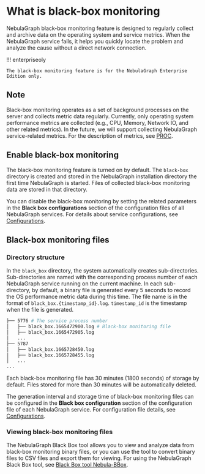# What is black-box monitoring

NebulaGraph black-box monitoring feature is designed to regularly collect and archive data on the operating system and service metrics. When the NebulaGraph service fails, it helps you quickly locate the problem and analyze the cause without a direct network connection.

!!! enterpriseoly

    The black-box monitoring feature is for the NebulaGraph Enterprise Edition only.

## Note

Black-box monitoring operates as a set of background processes on the server and collects metric data regularly. Currently, only operating system performance metrics are collected (e.g., CPU, Memory, Network IO, and other related metrics). In the future, we will support collecting NebulaGraph service-related metrics. For the description of metrics, see [PROC](https://man7.org/linux/man-pages/man5/proc.5.html).


## Enable black-box monitoring

The black-box monitoring feature is turned on by default. The `black-box` directory is created and stored in the NebulaGraph installation directory the first time NebulaGraph is started. Files of collected black-box monitoring data are stored in that directory.

You can disable the black-box monitoring by setting the related parameters in the **Black box configurations** section of the configuration files of all NebulaGraph services. For details about service configurations, see [Configurations](../../5.configurations-and-logs/1.configurations/1.configurations.md).

## Black-box monitoring files

### Directory structure

In the `black_box` directory, the system automatically creates sub-directories. Sub-directories are named with the corresponding process number of each NebulaGraph service running on the current machine. In each sub-directory, by default, a binary file is generated every 5 seconds to record the OS performance metric data during this time. The file name is in the format of `black_box.{timestamp_id}.log`. `timestamp_id` is the timestamp when the file is generated.

```bash
├── 5776 # The service process number 
│   ├── black_box.1665472900.log # Black-box monitoring file
│   ├── black_box.1665472905.log
│   ...
├── 5787
│   ├── black_box.1665728450.log
│   ├── black_box.1665728455.log
│   ...
...
```

Each black-box monitoring file has 30 minutes (1800 seconds) of storage by default. Files stored for more than 30 minutes will be automatically deleted.

The generation interval and storage time of black-box monitoring files can be configured in the **Black box configuration** section of the configuration file of each NebulaGraph service. For configuration file details, see [Configurations](../../5.configurations-and-logs/1.configurations/1.configurations.md).



### Viewing black-box monitoring files

The NebulaGraph Black Box tool allows you to view and analyze data from black-box monitoring binary files, or you can use the tool to convert binary files to CSV files and export them for viewing. For using the NebulaGraph Black Box tool, see [Black Box tool Nebula-BBox](3.2.bbox-reviewer.md).